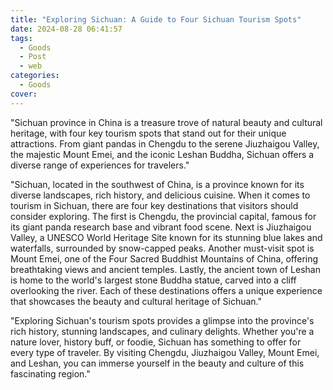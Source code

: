 ```yaml
---
title: "Exploring Sichuan: A Guide to Four Sichuan Tourism Spots"
date: 2024-08-28 06:41:57
tags:
  - Goods
  - Post
  - web
categories:
  - Goods
cover: 
---
```


"Sichuan province in China is a treasure trove of natural beauty and cultural heritage, with four key tourism spots that stand out for their unique attractions. From giant pandas in Chengdu to the serene Jiuzhaigou Valley, the majestic Mount Emei, and the iconic Leshan Buddha, Sichuan offers a diverse range of experiences for travelers."

"Sichuan, located in the southwest of China, is a province known for its diverse landscapes, rich history, and delicious cuisine. When it comes to tourism in Sichuan, there are four key destinations that visitors should consider exploring. The first is Chengdu, the provincial capital, famous for its giant panda research base and vibrant food scene. Next is Jiuzhaigou Valley, a UNESCO World Heritage Site known for its stunning blue lakes and waterfalls, surrounded by snow-capped peaks. Another must-visit spot is Mount Emei, one of the Four Sacred Buddhist Mountains of China, offering breathtaking views and ancient temples. Lastly, the ancient town of Leshan is home to the world's largest stone Buddha statue, carved into a cliff overlooking the river. Each of these destinations offers a unique experience that showcases the beauty and cultural heritage of Sichuan."

"Exploring Sichuan's tourism spots provides a glimpse into the province's rich history, stunning landscapes, and culinary delights. Whether you're a nature lover, history buff, or foodie, Sichuan has something to offer for every type of traveler. By visiting Chengdu, Jiuzhaigou Valley, Mount Emei, and Leshan, you can immerse yourself in the beauty and culture of this fascinating region."
